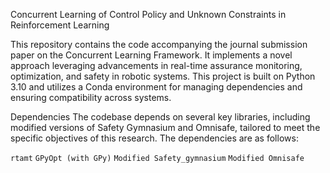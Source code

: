 Concurrent Learning of Control Policy and Unknown Constraints in Reinforcement Learning

This repository contains the code accompanying the journal submission paper on the Concurrent Learning Framework. It implements a novel approach leveraging advancements in real-time assurance monitoring, optimization, and safety in robotic systems. This project is built on Python 3.10 and utilizes a Conda environment for managing dependencies and ensuring compatibility across systems.

Dependencies
The codebase depends on several key libraries, including modified versions of Safety Gymnasium and Omnisafe, tailored to meet the specific objectives of this research. The dependencies are as follows:

`rtamt`
`GPyOpt (with GPy)`
`Modified Safety_gymnasium`
`Modified Omnisafe`
